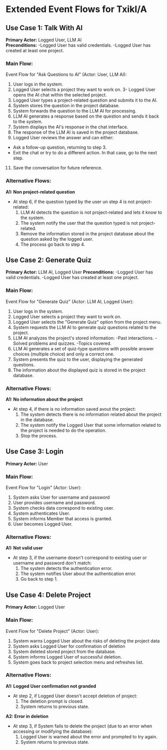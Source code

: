 # Extended Event Flows for TxikI/A


## Use Case 1: Talk With AI

**Primary Actor:** Logged User, LLM AI  
**Preconditions:**
-Logged User has valid credentials.
-Logged User has created at least one project.

### Main Flow:
Event Flow for "Ask Questions to AI" (Actor: User, LLM AI):
1. User logs in the system.
2. Logged User selects a project they want to work on.
3- Logged User opens the AI chat within the selected project.
4. Logged User types a project-related question and submits it to the AI.
5. System stores the question in the project database.
6. System forwards the question to the LLM AI for processing.
7. LLM AI generates a response based on the question and sends it back to the system.
8. System displays the AI's response in the chat interface.
9. The response of the LLM AI is saved in the project database.
10. Logged User reviews the answer and can either:
  - Ask a follow-up question, returning to step 3.
  - Exit the chat or try to do a different action. In that case, go to the next step. 
11. Save the conversation for future reference.

### Alternative Flows:
**A1: Non project-related question**
- At step 6, if the question typed by the user un step 4 is not project-related:
  1. LLM AI detects the question is not project-related and lets it know to the system.
  2. The system notify the user that the question typed is not project-related.
  3. Remove the information stored in the project database about the question asked by the logged user.
  4. The process go back to step 4.


## Use Case 2: Generate Quiz

**Primary Actor:** LLM AI, Logged User
**Preconditions:**
-Logged User has valid credentials.
-Logged User has created at least one project.

### Main Flow:
Event Flow for "Generate Quiz" (Actor: LLM AI, Logged User):
1. User logs in the system.
2. Logged User selects a project they want to work on.
3. Logged User selects the "Generate Quiz" option from the project menu.
4. System requests the LLM AI to generate quiz questions related to the project.
5. LLM AI analyzes the project's stored information:
  -Past interactions.
  -Solved problems and quizzes.
  -Topics covered.
6. LLM AI generates a set of quiz-type questions with possible answer choices (multiple choice) and only a correct one.
7. System presents the quiz to the user, displaying the generated questions.
8. The information about the displayed quiz is stored in the project database.

### Alternative Flows:
**A1: No information about the project**
- At step 4, if there is no information saved avout the project:
  1. The system detects there is no information related about the project in the database.
  2. The system notify the Logged User that some information related to the project is needed to do the operation.
  3. Stop the process.



## Use Case 3: Login

**Primary Actor:** User

### Main Flow:
Event Flow for "Login" (Actor: User):
1. System asks User for username and password
2. User provides username and password.
3. System checks data correspond to existing user.
4. System authenticates User.
5. System informs Member that access is granted.
6. User becomes Logged User.

### Alternative Flows:
**A1: Not valid user**
- At step 3, if the username doesn't correspond to existing user or username and password don't match:
  1. The system detects the authentication error.
  2. The system notifies User about the authentication error.
  3. Go back to step 1.



## Use Case 4: Delete Project

**Primary Actor:** Logged User

### Main Flow:
Event Flow for "Delete Project" (Actor: User):
1. System warns Logged User about the risks of deleting the project data
2. System asks Logged User for confirmation of deletion
3. System deleted stored project from the database. 
4. System informs Logged User of successful deletion.
5. System goes back to project selection menu and refreshes list.


### Alternative Flows:
**A1: Logged User confirmation not granded**
- At step 2, if Logged User doesn't accept deletion of project:
  1. The deletion prompt is closed.
  2. System returns to previous state.

**A2: Error in deletion**
- At step 3, if System fails to delete the project (due to an error when accessing or modifying the database):
  1. Logged User is warned about the error and prompted to try again.
  2. System returns to previous state.

